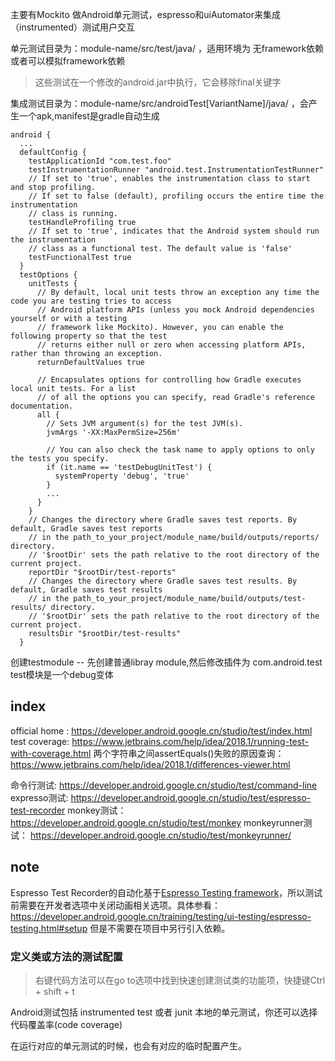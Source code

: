 主要有Mockito 做Android单元测试，espresso和uiAutomator来集成（instrumented）测试用户交互

单元测试目录为：module-name/src/test/java/ ，适用环境为 无framework依赖或者可以模拟framework依赖

> 这些测试在一个修改的android.jar中执行，它会移除final关键字

集成测试目录为：module-name/src/androidTest[VariantName]/java/ ，会产生一个apk,manifest是gradle自动生成

```
android {
  ...
  defaultConfig {
    testApplicationId "com.test.foo"
    testInstrumentationRunner "android.test.InstrumentationTestRunner"
    // If set to 'true', enables the instrumentation class to start and stop profiling.
    // If set to false (default), profiling occurs the entire time the instrumentation
    // class is running.
    testHandleProfiling true
    // If set to 'true', indicates that the Android system should run the instrumentation
    // class as a functional test. The default value is 'false'
    testFunctionalTest true
  }
  testOptions {
    unitTests {
      // By default, local unit tests throw an exception any time the code you are testing tries to access
      // Android platform APIs (unless you mock Android dependencies yourself or with a testing
      // framework like Mockito). However, you can enable the following property so that the test
      // returns either null or zero when accessing platform APIs, rather than throwing an exception.
      returnDefaultValues true

      // Encapsulates options for controlling how Gradle executes local unit tests. For a list
      // of all the options you can specify, read Gradle's reference documentation.
      all {
        // Sets JVM argument(s) for the test JVM(s).
        jvmArgs '-XX:MaxPermSize=256m'

        // You can also check the task name to apply options to only the tests you specify.
        if (it.name == 'testDebugUnitTest') {
          systemProperty 'debug', 'true'
        }
        ...
      }
    }
    // Changes the directory where Gradle saves test reports. By default, Gradle saves test reports
    // in the path_to_your_project/module_name/build/outputs/reports/ directory.
    // '$rootDir' sets the path relative to the root directory of the current project.
    reportDir "$rootDir/test-reports"
    // Changes the directory where Gradle saves test results. By default, Gradle saves test results
    // in the path_to_your_project/module_name/build/outputs/test-results/ directory.
    // '$rootDir' sets the path relative to the root directory of the current project.
    resultsDir "$rootDir/test-results"
  }
```

创建testmodule -- 先创建普通libray module,然后修改插件为 com.android.test
test模块是一个debug变体

## index

official home : https://developer.android.google.cn/studio/test/index.html
test coverage: https://www.jetbrains.com/help/idea/2018.1/running-test-with-coverage.html
两个字符串之间assertEquals()失败的原因查询：https://www.jetbrains.com/help/idea/2018.1/differences-viewer.html

命令行测试: https://developer.android.google.cn/studio/test/command-line
expresso测试: https://developer.android.google.cn/studio/test/espresso-test-recorder
monkey测试： https://developer.android.google.cn/studio/test/monkey monkeyrunner测试： https://developer.android.google.cn/studio/test/monkeyrunner/

## note

Espresso Test Recorder的自动化基于[Espresso Testing framework](https://google.github.io/android-testing-support-library/docs/espresso/)，所以测试前需要在开发者选项中关闭动画相关选项。具体参看：https://developer.android.google.cn/training/testing/ui-testing/espresso-testing.html#setup
但是不需要在项目中另行引入依赖。

### 定义类或方法的测试配置

> 右键代码方法可以在go to选项中找到快速创建测试类的功能项，快捷键Ctrl + shift + t

Android测试包括 instrumented test 或者 junit
本地的单元测试，你还可以选择代码覆盖率(code coverage)

在运行对应的单元测试的时候，也会有对应的临时配置产生。